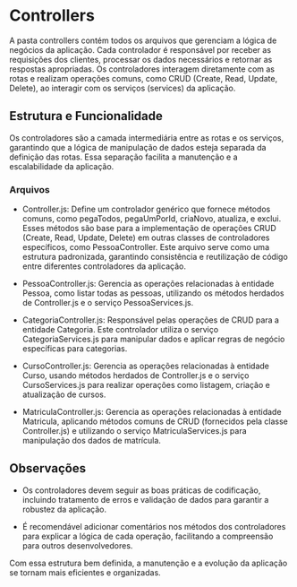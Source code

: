 # Controllers

A pasta controllers contém todos os arquivos que gerenciam a lógica de negócios da aplicação. Cada controlador é responsável por receber as requisições dos clientes, processar os dados necessários e retornar as respostas apropriadas. Os controladores interagem diretamente com as rotas e realizam operações comuns, como CRUD (Create, Read, Update, Delete), ao interagir com os serviços (services) da aplicação.

## Estrutura e Funcionalidade

Os controladores são a camada intermediária entre as rotas e os serviços, garantindo que a lógica de manipulação de dados esteja separada da definição das rotas. Essa separação facilita a manutenção e a escalabilidade da aplicação.

### Arquivos

- Controller.js: Define um controlador genérico que fornece métodos comuns, como pegaTodos, pegaUmPorId, criaNovo, atualiza, e exclui. Esses métodos são base para a implementação de operações CRUD (Create, Read, Update, Delete) em outras classes de controladores específicos, como PessoaController. Este arquivo serve como uma estrutura padronizada, garantindo consistência e reutilização de código entre diferentes controladores da aplicação.

- PessoaController.js: Gerencia as operações relacionadas à entidade Pessoa, como listar todas as pessoas, utilizando os métodos herdados de Controller.js e o serviço PessoaServices.js.

- CategoriaController.js: Responsável pelas operações de CRUD para a entidade Categoria. Este controlador utiliza o serviço CategoriaServices.js para manipular dados e aplicar regras de negócio específicas para categorias.

- CursoController.js: Gerencia as operações relacionadas à entidade Curso, usando métodos herdados de Controller.js e o serviço CursoServices.js para realizar operações como listagem, criação e atualização de cursos.

- MatriculaController.js: Gerencia as operações relacionadas à entidade Matricula, aplicando métodos comuns de CRUD (fornecidos pela classe Controller.js) e utilizando o serviço MatriculaServices.js para manipulação dos dados de matrícula.

## Observações

- Os controladores devem seguir as boas práticas de codificação, incluindo tratamento de erros e validação de dados para garantir a robustez da aplicação.

- É recomendável adicionar comentários nos métodos dos controladores para explicar a lógica de cada operação, facilitando a compreensão para outros desenvolvedores.

Com essa estrutura bem definida, a manutenção e a evolução da aplicação se tornam mais eficientes e organizadas.
